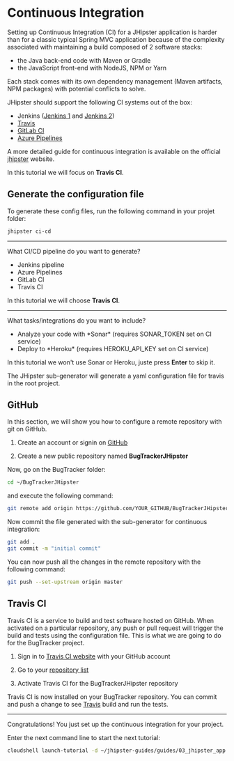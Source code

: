 # Continuous Integration

<walkthrough-tutorial-duration duration="10"></walkthrough-tutorial-duration>

Setting up Continuous Integration (CI) for a JHipster application is harder than for a classic typical Spring MVC application because 
of the complexity associated with maintaining a build composed of 2 software stacks:
* the Java back-end code with Maven or Gradle
* the JavaScript front-end with NodeJS, NPM or Yarn

Each stack comes with its own dependency management (Maven artifacts, NPM packages) with potential conflicts to solve.

JHipster should support the following CI systems out of the box:
* Jenkins ([Jenkins 1](https://www.jhipster.tech/setting-up-ci-jenkins1/) and [Jenkins 2](https://www.jhipster.tech/setting-up-ci-jenkins2/))
* [Travis](https://docs.travis-ci.com/user/getting-started/)
* [GitLab CI](https://about.gitlab.com/gitlab-ci/)
* [Azure Pipelines](https://docs.microsoft.com/fr-fr/azure/devops/pipelines/?view=vsts)

A more detailed guide for continuous integration is available on the official [jhipster](https://www.jhipster.tech/setting-up-ci/) website.

In this tutorial we will focus on **Travis CI**.

## Generate the configuration file

To generate these config files, run the following command in your projet folder:
```bash
jhipster ci-cd
```

---

What CI/CD pipeline do you want to generate?

* Jenkins pipeline
* Azure Pipelines
* GitLab CI
* Travis CI

In this tutorial we will choose **Travis CI**.

---

What tasks/integrations do you want to include?
* Analyze your code with \*Sonar\* (requires SONAR_TOKEN set on CI service)
* Deploy to \*Heroku\* (requires HEROKU_API_KEY set on CI service)

In this tutorial we won't use Sonar or Heroku, juste press **Enter** to skip it.

The JHipster sub-generator will generate a yaml configuration file for travis in the <walkthrough-editor-open-file filePath="BugTrackerJHipster/.travis.yml">root project.</walkthrough-editor-open-file>



## GitHub
In this section, we will show you how to configure a remote repository with git on GitHub.

1. Create an account or signin on [GitHub](https://github.com/)

2. Create a new public repository named **BugTrackerJHipster**

Now, go on the BugTracker folder:
```bash
cd ~/BugTrackerJHipster
```

and execute the following command:
```bash
git remote add origin https://github.com/YOUR_GITHUB/BugTrackerJHipster
```

Now commit the file generated with the sub-generator for continuous integration:
```bash
git add .
git commit -m "initial commit"
```

You can now push all the changes in the remote repository with the following command:
```bash
git push --set-upstream origin master
```

## Travis CI
Travis CI is a service to build and test software hosted on GitHub. When activated on a particular 
repository, any push or pull request will trigger the build and tests using the <walkthrough-editor-open-file filePath="BugTrackerJHipster/.travis.yml">configuration file.</walkthrough-editor-open-file>
This is what we are going to do for the BugTracker project.

1. Sign in to [Travis CI website](https://travis-ci.org/) with your GitHub account

2. Go to your [repository list](https://travis-ci.org/account/repositories)

3. Activate Travis CI for the BugTrackerJHipster repository

Travis CI is now installed on your BugTracker repository. You can commit and push a change to see 
 [Travis](https://travis-ci.org/) build and run the tests.

---

<walkthrough-conclusion-trophy></walkthrough-conclusion-trophy>

Congratulations! You just set up the continuous integration for your project.

Enter the next command line to start the next tutorial:

```bash
cloudshell launch-tutorial -d ~/jhipster-guides/guides/03_jhipster_app.md;
```

